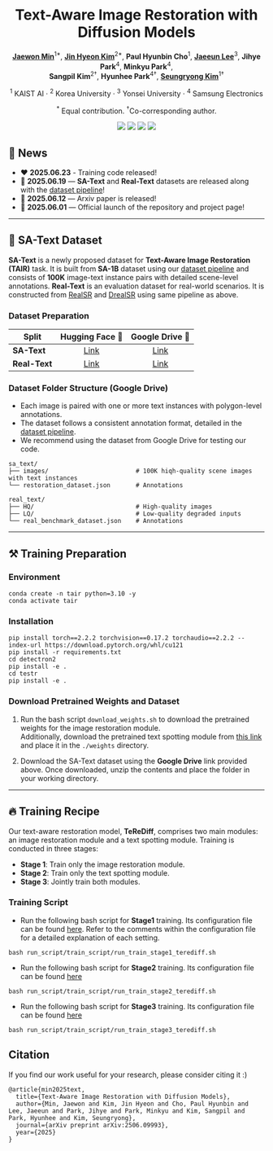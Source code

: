 <div align="center">
<h1>
Text-Aware Image Restoration with Diffusion Models</h1>

[**Jaewon Min**](https://github.com/Min-Jaewon/)<sup>1*</sup>, 
[**Jin Hyeon Kim**](https://github.com/jinlovespho)<sup>2*</sup>, 
**Paul Hyunbin Cho**<sup>1</sup>, 
[**Jaeeun Lee**](https://github.com/babywhale03)<sup>3</sup>,
**Jihye Park**<sup>4</sup>, 
**Minkyu Park**<sup>4</sup>, <br>
**Sangpil Kim**<sup>2&dagger;</sup>, 
**Hyunhee Park**<sup>4&dagger;</sup>, 
[**Seungryong Kim**](https://scholar.google.com/citations?hl=zh-CN&user=cIK1hS8AAAAJ)<sup>1&dagger;</sup>

<sup>1</sup> KAIST&nbsp;AI ·
<sup>2</sup> Korea&nbsp;University ·
<sup>3</sup> Yonsei&nbsp;University ·
<sup>4</sup> Samsung&nbsp;Electronics

<sup>*</sup> Equal contribution. <sup>&dagger;</sup>Co-corresponding author.

<a href="https://arxiv.org/abs/2506.09993"><img src="https://img.shields.io/badge/arXiv-2506.09993-B31B1B"></a>
        <a href="https://cvlab-kaist.github.io/TAIR/"><img src="https://img.shields.io/badge/Project%20Page-online-1E90FF"></a>
        <a href="https://huggingface.co/datasets/Min-Jaewon/SA-Text"><img src="https://img.shields.io/badge/HuggingFace-SA--Text-yellow?logo=huggingface&logoColor=yellow"></a>
        <a href="https://huggingface.co/datasets/Min-Jaewon/Real-Text"><img src="https://img.shields.io/badge/HuggingFace-Real--Text-yellow?logo=huggingface&logoColor=yellow"></a>
</div>


## 📢 News 
- ❤️ **2025.06.23** - Training code released!
- 🤗 **2025.06.19** — **SA-Text** and **Real-Text** datasets are released along with the [dataset pipeline](https://github.com/paulcho98/text_restoration_dataset/tree/main)!
- 📄 **2025.06.12** — Arxiv paper is released! 
- 🚀 **2025.06.01** — Official launch of the repository and project page!
---


## 💾 SA-Text Dataset
**SA-Text** is a newly proposed dataset for **Text-Aware Image Restoration (TAIR)** task. It is built from  **SA-1B** dataset using our [dataset pipeline](https://github.com/paulcho98/text_restoration_dataset/tree/main) and  consists of **100K** image-text instance pairs with detailed scene-level annotations.
**Real-Text** is an evaluation dataset for real-world scenarios. It is constructed from [RealSR](https://github.com/csjcai/RealSR) and [DrealSR](https://github.com/xiezw5/Component-Divide-and-Conquer-for-Real-World-Image-Super-Resolution) using same pipeline as above.



### Dataset Preparation

| Split             | Hugging Face 🤗 | Google Drive 📁 |
|------------------|:---------------:|:---------------:|
| **SA-Text**       | <div align="center">[Link](https://huggingface.co/datasets/Min-Jaewon/SA-Text)</div> | <div align="center">[Link](https://drive.google.com/file/d/1wnGBwrRNJ-hegPtvt8s4y-iXgdED16L4/view?usp=sharing)</div> |
| **Real-Text**     | <div align="center">[Link](https://huggingface.co/datasets/Min-Jaewon/Real-Text)</div> | <div align="center">[Link](https://drive.google.com/file/d/1sIjeFe0Rq6IvYEC-pkz6aQ4ubuIge4xi/view?usp=sharing)</div> |


### Dataset Folder Structure (Google Drive)

- Each image is paired with one or more text instances with polygon-level annotations.
- The dataset follows a consistent annotation format, detailed in the [dataset pipeline](https://github.com/paulcho98/text_restoration_dataset/tree/main).
- We recommend using the dataset from Google Drive for testing our code.

```
sa_text/
├── images/                        # 100K hiqh-quality scene images with text instances
└── restoration_dataset.json       # Annotations

real_text/
├── HQ/                            # High-quality images
├── LQ/                            # Low-quality degraded inputs
└── real_benchmark_dataset.json    # Annotations
```
---

##  ⚒️ Training Preparation

### Environment
```
conda create -n tair python=3.10 -y
conda activate tair
```

### Installation
```
pip install torch==2.2.2 torchvision==0.17.2 torchaudio==2.2.2 --index-url https://download.pytorch.org/whl/cu121
pip install -r requirements.txt
cd detectron2 
pip install -e .
cd testr 
pip install -e .
```

### Download Pretrained Weights and Dataset

1. Run the bash script `download_weights.sh` to download the pretrained weights for the image restoration module.  
   Additionally, download the pretrained text spotting module from [this link](https://ucsdcloud-my.sharepoint.com/:u:/g/personal/xiz102_ucsd_edu/ESwSFxppsplEiEaUphJB0TABkIKoRvIljkVIazPUNEXI7g?e=Q8zJ0Q) and place it in the `./weights` directory.

2. Download the SA-Text dataset using the **Google Drive** link provided above.
   Once downloaded, unzip the contents and place the folder in your working directory.
---

## 🔥 Training Recipe
Our text-aware restoration model, **TeReDiff**, comprises two main modules: an image restoration module and a text spotting module. 
Training is conducted in three stages:
- **Stage 1**: Train only the image restoration module.
- **Stage 2**: Train only the text spotting module.
- **Stage 3**: Jointly train both modules.


### Training Script

- Run the following bash script for **Stage1** training. Its configuration file can be found [here](configs/train/train_stage1_terediff.yaml). Refer to the comments within the configuration file for a detailed explanation of each setting.

```
bash run_script/train_script/run_train_stage1_terediff.sh
```
- Run the following bash script for **Stage2** training. Its configuration file can be found [here](configs/train/train_stage2_terediff.yaml)

```
bash run_script/train_script/run_train_stage2_terediff.sh
```
- Run the following bash script for **Stage3** training. Its configuration file can be found [here](configs/train/train_stage3_terediff.yaml)

```
bash run_script/train_script/run_train_stage3_terediff.sh
```

## Citation

If you find our work useful for your research, please consider citing it :)

```
@article{min2025text,
  title={Text-Aware Image Restoration with Diffusion Models},
  author={Min, Jaewon and Kim, Jin Hyeon and Cho, Paul Hyunbin and Lee, Jaeeun and Park, Jihye and Park, Minkyu and Kim, Sangpil and Park, Hyunhee and Kim, Seungryong},
  journal={arXiv preprint arXiv:2506.09993},
  year={2025}
}
```
